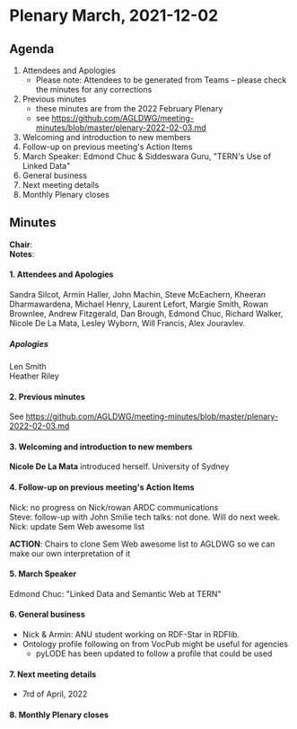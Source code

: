 # Plenary March, 2021-12-02

## Agenda

1. Attendees and Apologies
    * Please note: Attendees to be generated from Teams – please check the minutes for any corrections
2. Previous minutes
    * these minutes are from the 2022 February Plenary
    * see https://github.com/AGLDWG/meeting-minutes/blob/master/plenary-2022-02-03.md
3. Welcoming and introduction to new members
4. Follow-up on previous meeting's Action Items
5. March Speaker: Edmond Chuc & Siddeswara Guru, "TERN's Use of Linked Data"
7. General business 
8. Next meeting details
9. Monthly Plenary closes

## Minutes

**Chair**:  
**Notes**: 

#### 1. Attendees and Apologies

Sandra Silcot, Armin Haller, John Machin, Steve McEachern, Kheeran Dharmawardena, Michael Henry, Laurent Lefort, Margie Smith, Rowan Brownlee, Andrew Fitzgerald, Dan Brough, Edmond Chuc, Richard Walker, Nicole De La Mata, Lesley Wyborn, Will Francis, Alex Jouravlev.
   
##### Apologies

Len Smith  
Heather Riley  

#### 2. Previous minutes

See https://github.com/AGLDWG/meeting-minutes/blob/master/plenary-2022-02-03.md

#### 3. Welcoming and introduction to new members 

**Nicole De La Mata** introduced herself. University of Sydney

#### 4. Follow-up on previous meeting's Action Items

Nick: no progress on Nick/rowan ARDC communications  
Steve: follow-up with John Smilie tech talks: not done. Will do next week.
Nick: update Sem Web awesome list  

**ACTION**: Chairs to clone Sem Web awesome list to AGLDWG so we can make our own interpretation of it

#### 5. March Speaker

Edmond Chuc: "Linked Data and Semantic Web at TERN"

#### 6. General business 

* Nick & Armin: ANU student working on RDF-Star in RDFlib.  
* Ontology profile following on from VocPub might be useful for agencies
    * pyLODE has been updated to follow a profile that could be used

#### 7. Next meeting details

* 7rd of April, 2022

#### 8. Monthly Plenary closes
